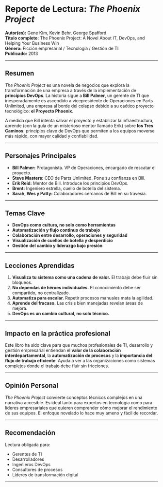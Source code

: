 # Reporte de Lectura: *The Phoenix Project*

**Autor(es):** Gene Kim, Kevin Behr, George Spafford  
**Título completo:** The Phoenix Project: A Novel About IT, DevOps, and Helping Your Business Win  
**Género:** Ficción empresarial / Tecnología / Gestión de TI  
**Publicado:** 2013  

---

## Resumen

_The Phoenix Project_ es una novela de negocios que explora la transformación de una empresa a través de la implementación de **principios DevOps**. La historia sigue a **Bill Palmer**, un gerente de TI que inesperadamente es ascendido a vicepresidente de Operaciones en Parts Unlimited, una empresa al borde del colapso debido a su caótico proyecto tecnológico: **el Proyecto Phoenix**.

A medida que Bill intenta salvar el proyecto y estabilizar la infraestructura, aprende (con la guía de un misterioso mentor llamado Erik) sobre **los Tres Caminos**: principios clave de DevOps que permiten a los equipos moverse más rápido, con mayor calidad y confiabilidad.

---

## Personajes Principales

- **Bill Palmer:** Protagonista. VP de Operaciones, encargado de rescatar el proyecto.
- **Steve Masters:** CEO de Parts Unlimited. Pone su confianza en Bill.
- **Erik Reid:** Mentor de Bill. Introduce los principios DevOps.
- **Brent:** Ingeniero estrella, cuello de botella del sistema.
- **Sarah, Wes y Patty:** Colaboradores cercanos de Bill en su travesía.

---

## Temas Clave

- **DevOps como cultura, no solo como herramientas**
- **Automatización y flujo continuo de trabajo**
- **Colaboración entre desarrollo, operaciones y seguridad**
- **Visualización de cuellos de botella y desperdicio**
- **Gestión del cambio y liderazgo bajo presión**

---

## Lecciones Aprendidas

1. **Visualiza tu sistema como una cadena de valor.** El trabajo debe fluir sin bloqueos.
2. **No dependas de héroes individuales.** El conocimiento debe ser compartido, no centralizado.
3. **Automatiza para escalar.** Repetir procesos manuales mata la agilidad.
4. **Aprende del fracaso.** Las crisis bien manejadas revelan áreas de mejora.
5. **DevOps es un cambio cultural, no solo técnico.**

---

## Impacto en la práctica profesional

Este libro ha sido clave para que muchos profesionales de TI, desarrollo y gestión empresarial entiendan el **valor de la colaboración interdepartamental**, la **automatización de procesos** y la **importancia del flujo de trabajo eficiente**. Ayuda a ver a las organizaciones como sistemas complejos donde el trabajo debe fluir sin fricciones.

---

## Opinión Personal

_The Phoenix Project_ convierte conceptos técnicos complejos en una narrativa accesible. Es ideal tanto para expertos en tecnología como para líderes empresariales que quieren comprender cómo mejorar el rendimiento de sus equipos. El enfoque novelado lo hace muy ameno y fácil de recordar.

---

## Recomendación

Lectura obligada para:

- Gerentes de TI
- Desarrolladores
- Ingenieros DevOps
- Consultores de procesos
- Líderes de transformación digital

---
